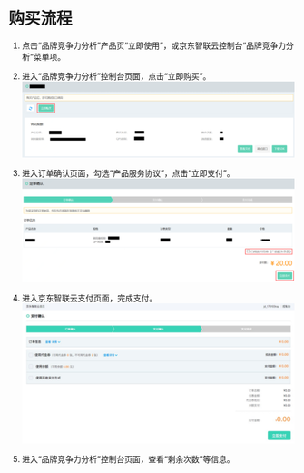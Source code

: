 # 购买流程



1.	点击“品牌竞争力分析”产品页“立即使用”，或京东智联云控制台“品牌竞争力分析”菜单项。


2.	进入“品牌竞争力分析”控制台页面，点击“立即购买”。
 ![1.png](../../../../image/AI-and-Machine-Learning/share-picture/1.png)

3.	进入订单确认页面，勾选“产品服务协议”，点击“立即支付”。
  ![2.png](../../../../image/AI-and-Machine-Learning/share-picture/2.png)

4.	进入京东智联云支付页面，完成支付。
  ![3.png](../../../../image/AI-and-Machine-Learning/share-picture/3.png)

5.	进入“品牌竞争力分析”控制台页面，查看“剩余次数”等信息。

